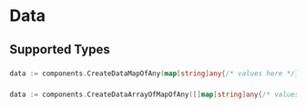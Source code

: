 # Data


## Supported Types

### 

```go
data := components.CreateDataMapOfAny(map[string]any{/* values here */})
```

### 

```go
data := components.CreateDataArrayOfMapOfAny([]map[string]any{/* values here */})
```

